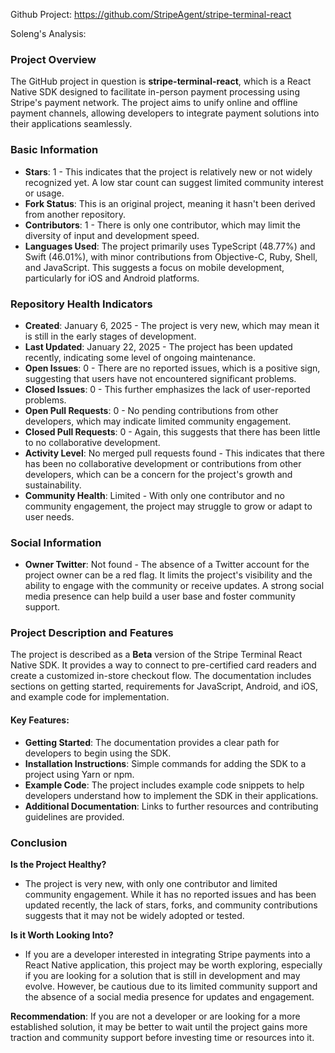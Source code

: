 Github Project: https://github.com/StripeAgent/stripe-terminal-react

Soleng's Analysis:

### Project Overview

The GitHub project in question is **stripe-terminal-react**, which is a React Native SDK designed to facilitate in-person payment processing using Stripe's payment network. The project aims to unify online and offline payment channels, allowing developers to integrate payment solutions into their applications seamlessly.

### Basic Information

- **Stars**: 1 - This indicates that the project is relatively new or not widely recognized yet. A low star count can suggest limited community interest or usage.
- **Fork Status**: This is an original project, meaning it hasn't been derived from another repository.
- **Contributors**: 1 - There is only one contributor, which may limit the diversity of input and development speed.
- **Languages Used**: The project primarily uses TypeScript (48.77%) and Swift (46.01%), with minor contributions from Objective-C, Ruby, Shell, and JavaScript. This suggests a focus on mobile development, particularly for iOS and Android platforms.

### Repository Health Indicators

- **Created**: January 6, 2025 - The project is very new, which may mean it is still in the early stages of development.
- **Last Updated**: January 22, 2025 - The project has been updated recently, indicating some level of ongoing maintenance.
- **Open Issues**: 0 - There are no reported issues, which is a positive sign, suggesting that users have not encountered significant problems.
- **Closed Issues**: 0 - This further emphasizes the lack of user-reported problems.
- **Open Pull Requests**: 0 - No pending contributions from other developers, which may indicate limited community engagement.
- **Closed Pull Requests**: 0 - Again, this suggests that there has been little to no collaborative development.
- **Activity Level**: No merged pull requests found - This indicates that there has been no collaborative development or contributions from other developers, which can be a concern for the project's growth and sustainability.
- **Community Health**: Limited - With only one contributor and no community engagement, the project may struggle to grow or adapt to user needs.

### Social Information

- **Owner Twitter**: Not found - The absence of a Twitter account for the project owner can be a red flag. It limits the project's visibility and the ability to engage with the community or receive updates. A strong social media presence can help build a user base and foster community support.

### Project Description and Features

The project is described as a **Beta** version of the Stripe Terminal React Native SDK. It provides a way to connect to pre-certified card readers and create a customized in-store checkout flow. The documentation includes sections on getting started, requirements for JavaScript, Android, and iOS, and example code for implementation.

#### Key Features:
- **Getting Started**: The documentation provides a clear path for developers to begin using the SDK.
- **Installation Instructions**: Simple commands for adding the SDK to a project using Yarn or npm.
- **Example Code**: The project includes example code snippets to help developers understand how to implement the SDK in their applications.
- **Additional Documentation**: Links to further resources and contributing guidelines are provided.

### Conclusion

**Is the Project Healthy?**
- The project is very new, with only one contributor and limited community engagement. While it has no reported issues and has been updated recently, the lack of stars, forks, and community contributions suggests that it may not be widely adopted or tested.

**Is it Worth Looking Into?**
- If you are a developer interested in integrating Stripe payments into a React Native application, this project may be worth exploring, especially if you are looking for a solution that is still in development and may evolve. However, be cautious due to its limited community support and the absence of a social media presence for updates and engagement.

**Recommendation**: If you are not a developer or are looking for a more established solution, it may be better to wait until the project gains more traction and community support before investing time or resources into it.